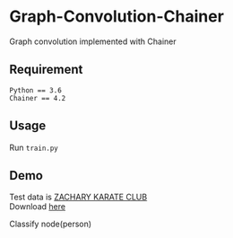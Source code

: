 # Graph-Convolution-Chainer
Graph convolution implemented with Chainer

## Requirement
```
Python == 3.6  
Chainer == 4.2
```

## Usage
Run `train.py`

## Demo
Test data is [ZACHARY KARATE CLUB](http://vlado.fmf.uni-lj.si/pub/networks/data/ucinet/ucidata.htm#zachary)  
Download [here](http://vlado.fmf.uni-lj.si/pub/networks/data/ucinet/zachary.dat)

Classify node(person)  

